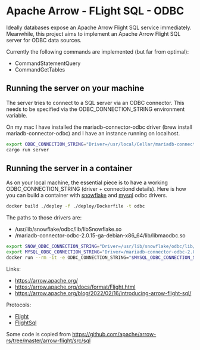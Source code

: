 # Apache Arrow - FLight SQL - ODBC

Ideally databases expose an Apache Arrow Flight SQL service immediately.
Meanwhile, this project aims to implement an Apache Arrow Flight SQL server for ODBC data sources.

Currently the following commands are implemented (but far from optimal):
* CommandStatementQuery 
* CommandGetTables

## Running the server on your machine

The server tries to connect to a SQL server via an ODBC connector. 
This needs to be specified via the ODBC_CONNECTION_STRING environment variable.

On my mac I have installed the mariadb-connector-odbc driver (brew install mariadb-connector-odbc)
and I have an instance running on localhost.

```bash
export ODBC_CONNECTION_STRING="Driver=/usr/local/Cellar/mariadb-connector-odbc/3.1.15/lib/mariadb/libmaodbc.dylib;SERVER=localhost;USER=demo;PASSWORD=demo;PORT=3306;database=demo"
cargo run server
```


## Running the server in a container

As on your local machine, the essential piece is to have a working ODBC_CONNECTION_STRING (driver + connectiond details).
Here is how you can build a container with [snowflake](https://docs.snowflake.com/en/user-guide/odbc.html) and [mysql](https://dev.mysql.com/downloads/connector/odbc/) odbc drivers.

```bash
docker build ./deploy -f ./deploy/Dockerfile -t odbc
```

The paths to those drivers are:
* /usr/lib/snowflake/odbc/lib/libSnowflake.so
* /mariadb-connector-odbc-2.0.15-ga-debian-x86_64/lib/libmaodbc.so

```bash
export SNOW_ODBC_CONNECTION_STRING="Driver=/usr/lib/snowflake/odbc/lib/libSnowflake.so;Server=account.eu-central-1.snowflakecomputing.com;UID=DEMO;PWD=DEMO;database=TEST_DEMO_DB;warehouse=DEMO_DWH"
export MYSQL_ODBC_CONNECTION_STRING="Driver=/mariadb-connector-odbc-2.0.15-ga-debian-x86_64/lib/libmaodbc.so;SERVER=hostname;USER=demo;PASSWORD=demo;PORT=3306;database=demo"
docker run --rm -it -e ODBC_CONNECTION_STRING="$MYSQL_ODBC_CONNECTION_STRING" -p 52358:52358 odbc
```


Links:
* https://arrow.apache.org/
* https://arrow.apache.org/docs/format/Flight.html
* https://arrow.apache.org/blog/2022/02/16/introducing-arrow-flight-sql/

Protocols:
* [Flight](https://github.com/apache/arrow/blob/master/format/Flight.proto)
* [FlightSql](https://github.com/apache/arrow/blob/master/format/FlightSql.proto)

Some code is copied from https://github.com/apache/arrow-rs/tree/master/arrow-flight/src/sql





